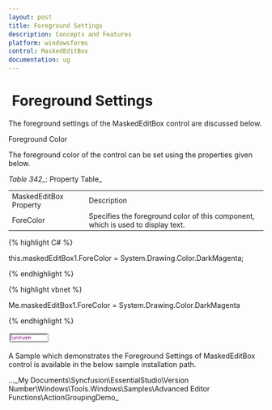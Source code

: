 ```yaml
---
layout: post
title: Foreground Settings
description: Concepts and Features
platform: windowsforms
control: MaskedEditBox
documentation: ug
--- 
```

#  Foreground Settings

The foreground settings of the MaskedEditBox control are discussed below.

Foreground Color

The foreground color of the control can be set using the properties given below.

_Table_ _342__: Property Table_

<table>
<tr>
<td>
MaskedEditBox Property</td><td>
Description</td></tr>
<tr>
<td>
ForeColor</td><td>
Specifies the foreground color of this component, which is used to display text.</td></tr>
</table>


{% highlight C# %}  

this.maskedEditBox1.ForeColor = System.Drawing.Color.DarkMagenta;

{% endhighlight %}



{% highlight vbnet %} 

Me.maskedEditBox1.ForeColor = System.Drawing.Color.DarkMagenta

{% endhighlight %}


![](MaskedEditBox-images/MarkedEditBox-img16.png)


A Sample which demonstrates the Foreground Settings of MaskedEditBox control is available in the below sample installation path.

…\_My Documents\Syncfusion\EssentialStudio\Version Number\Windows\Tools.Windows\Samples\Advanced Editor Functions\ActionGroupingDemo_
